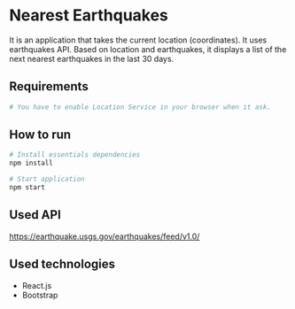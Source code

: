 # Nearest Earthquakes

It is an application that takes the current location (coordinates). It uses earthquakes API. Based on location and earthquakes, it displays a list of the next nearest earthquakes in the last 30 days.

## Requirements

```bash
# You have to enable Location Service in your browser when it ask.
```

## How to run
```bash
# Install essentials dependencies
npm install

# Start application
npm start
```

## Used API
https://earthquake.usgs.gov/earthquakes/feed/v1.0/

## Used technologies
* React.js
* Bootstrap